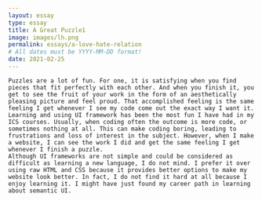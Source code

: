 ```yaml
---
layout: essay
type: essay
title: A Great Puzzle1
image: images/lh.png
permalink: essays/a-love-hate-relation
# All dates must be YYYY-MM-DD format!
date: 2021-02-25
---
```


	Puzzles are a lot of fun. For one, it is satisfying when you find pieces that fit perfectly with each other. And when you finish it, you get to see the fruit of your work in the form of an aesthetically pleasing picture and feel proud. That accomplished feeling is the same feeling I get whenever I see my code come out the exact way I want it. 
	Learning and using UI framework has been the most fun I have had in my ICS courses. Usually, when coding often the outcome is more code, or sometimes nothing at all. This can make coding boring, leading to frustrations and loss of interest in the subject. However, when I make a website, I can see the work I did and get the same feeling I get whenever I finish a puzzle. 
	Although UI frameworks are not simple and could be considered as difficult as learning a new language, I do not mind. I prefer it over using raw HTML and CSS because it provides better options to make my website look better. In fact, I do not find it hard at all because I enjoy learning it. I might have just found my career path in learning about semantic UI. 
